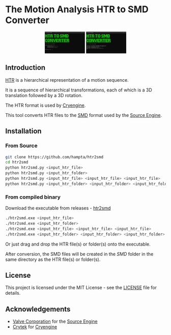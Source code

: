 # The Motion Analysis HTR to SMD Converter

<div align="center">
    <img src="https://github.com/hampta/htr2smd/blob/main/assets/screenshot.png?raw=true" alt="Screenshot" width="25%">
    <img src="https://github.com/hampta/htr2smd/blob/main/assets/screenshot_01.png?raw=true" alt="Screenshot" width="25%">
</div>

## Introduction
[HTR](https://research.cs.wisc.edu/graphics/Courses/cs-838-1999/Jeff/HTR.html) is a hierarchical representation of a motion sequence. 

It is a sequence of hierarchical transformations, each of which is a 3D translation followed by a 3D rotation. 

The HTR format is used by [Cryengine](https://www.cryengine.com/).

This tool converts HTR files to the [SMD](https://developer.valvesoftware.com/wiki/Studiomdl_Data) format used by the [Source Engine](https://developer.valvesoftware.com/wiki/Source_Engine).

## Installation
### From Source
```bash
git clone https://github.com/hampta/htr2smd
cd htr2smd
python htr2smd.py <input_htr_file>
python htr2smd.py <input_htr_folder>
python htr2smd.py <input_htr_file> <input_htr_file> <input_htr_file>
python htr2smd.py <input_htr_folder> <input_htr_folder> <input_htr_folder>
```
### From compiled binary
Download the executable from releases - [htr2smd](https://github.com/hampta/htr2smd/releases/latest)
```bash
./htr2smd.exe <input_htr_file>
./htr2smd.exe <input_htr_folder>
./htr2smd.exe <input_htr_file> <input_htr_file> <input_htr_file>
./htr2smd.exe <input_htr_folder> <input_htr_folder> <input_htr_folder>
```
Or just drag and drop the HTR file(s) or folder(s) onto the executable.

After conversion, the SMD files will be created in the *SMD* folder in the same directory as the HTR file(s) or folder(s).

## License
This project is licensed under the MIT License - see the [LICENSE](LICENSE) file for details.

## Acknowledgements
* [Valve Corporation](https://www.valvesoftware.com/) for the [Source Engine](https://developer.valvesoftware.com/wiki/Source_Engine)
* [Crytek](https://www.crytek.com/) for [Cryengine](https://www.cryengine.com/)